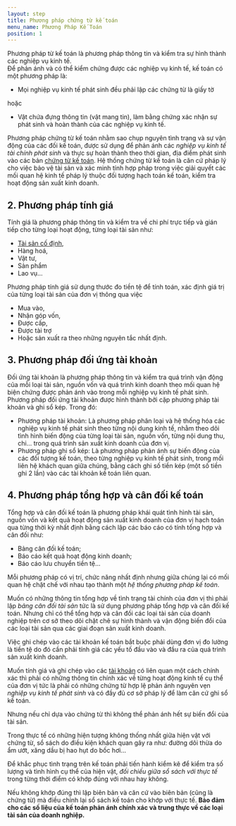 ```yaml
---
layout: step
title: Phương pháp chứng từ kế toán
menu_name: Phương Pháp Kế Toán
position: 1
---
```


Phương pháp từ kế toán là phương pháp thông tin và kiểm tra sự hình thành các nghiệp vụ kinh tế.<br/>
Để phản ánh và có thể kiểm chứng được các nghiệp vụ kinh tế, kế toán có một phương pháp là: 
 * Mọi nghiệp vụ kinh tế phát sinh đều phải lập các chứng từ là giấy tờ 
 
hoặc 

 * Vật chứa đựng thông tin (vật mang tin), làm bằng chứng xác nhận sự phát sinh và hoàn thành của các nghiệp vụ kinh tế.<br/>
 
Phương pháp chứng từ kế toán nhằm sao chụp nguyên tình trạng và sự vận động của các đối kế toán, được sử dụng để phản ánh các *nghiệp vụ kinh tế tài chính phát sinh* và thực sự hoàn thành theo thời gian, địa điểm phát sinh vào các bản <a href="https://nghethuatketoan.vn/docs/chung-tu-ke-toan/" title="Chứng từ kế toán">chứng từ kế toán</a>.
Hệ thống chứng từ kế toán là căn cứ pháp lý cho việc bảo vệ tài sản và xác minh tính hợp pháp trong việc giải quyết các mối quan hệ kinh tế pháp lý thuộc đối tượng hạch toán kế toán, kiểm tra hoạt động sản xuất kinh doanh. 

## 2. Phương pháp tính giá 
Tính giá là phương pháp thông tin và kiểm tra về chi phí trực tiếp và gián tiếp cho từng loại hoạt động, từng loại tài sản như:
 * <a href="https://nghethuatketoan.vn/docs/tinh-gia-tai-san-co-dinh/" title="Cách tính giá tài sản cố định">Tài sản cố định</a>, 
 * Hàng hoá, 
 * Vật tư, 
 * Sản phẩm
 * Lao vụ…
 
Phương pháp tính giá sử dụng thước đo tiền tệ để tính toán, xác định giá trị của từng loại tài sản của đơn vị thông qua việc 
 * Mua vào, 
 * Nhận góp vốn, 
 * Được cấp, 
 * Được tài trợ 
 * Hoặc sản xuất ra theo những nguyên tắc nhất định. 

## 3. Phương pháp đối ứng tài khoản
Đối ứng tài khoản là phương pháp thông tin và kiểm tra quá trình vận động của mỗi loại tài sản, nguồn vốn và quá trình kinh doanh theo mối quan hệ biện chứng được phản ánh vào trong mỗi nghiệp vụ kinh tế phát sinh.
Phương pháp đối ứng tài khoản được hình thành bởi cặp phương pháp tài khoản và ghi sổ kép.
Trong đó:
 * Phương pháp tài khoản: Là phương pháp phân loại và hệ thống hóa các nghiệp vụ kinh tế phát sinh theo từng nội dung kinh tế, nhằm theo dõi tình hình biến động của từng loại tài sản, nguồn vốn, từng nội dung thu, chi... trong quá trình sản xuất kinh doanh của đơn vị.
 * Phương pháp ghi sổ kép: Là phương pháp phản ánh sự biến động của các đối tượng kế toán, theo từng nghiệp vụ kinh tế phát sinh, trong mối liên hệ khách quan giữa chúng, bằng cách ghi số tiền kép (một số tiền ghi 2 lần) vào các tài khoản kế toán liên quan. 

## 4. Phương pháp tổng hợp và cân đối kế toán 
Tổng hợp và cân đối kế toán là phương pháp khái quát tình hình  tài sản, nguồn vốn và kết quả hoạt động sản xuất kinh doanh của đơn vị hạch toán qua từng thời kỳ nhất định bằng cách lập các báo cáo có tính tổng hợp và cân đối như: 
 * Bảng cân đối kế toán; 
 * Báo cáo kết quả hoạt động kinh doanh; 
 * Báo cáo lưu chuyển tiền tệ...
 
Mỗi phương pháp có vị trí, chức năng nhất định nhưng giữa chúng lại có mối quan hệ chặt chế với nhau tạo thành một *hệ thống phương pháp kế toán*.

Muốn có những thông tin tổng hợp về tình trạng tài chính của đơn vị thì phải lập *bảng cân đối tài sản* tức là sử dụng phương pháp tổng hợp và cân đối kế toán.
Nhưng chỉ có thể tổng hợp và cân đối các loại tài sản của doanh nghiệp trên cơ sở theo dõi chặt chẽ sự hình thành và vận động biến đổi của các loại tài sản qua các giai đoạn sản xuất kinh doanh.<br/>

Việc ghi chép vào các tài khoản kế toán bắt buộc phải dùng đơn vị đo lường là tiền tệ do đó cần phải tính giá các yếu tố đầu vào và đầu ra của quá trình sản xuất kinh doanh.<br/>

Muốn tính giá và ghi chép vào các <a href="https://nghethuatketoan.vn/docs/he-thong-tai-khoan-ke-toan/" title="Hệ thống tài khoản trong kế toán">tài khoản</a> có liên quan một cách chính xác thì phải có những thông tin chính xác về từng hoạt động kinh tế cụ thể của đơn vị tức là phải có những chứng từ hợp lệ phản ánh nguyên vẹn *nghiệp vụ kinh tế phát sinh* và có đầy đủ cơ sở pháp lý để làm căn cứ ghi sổ kế toán.<br/>

Nhưng nếu chỉ dựa vào chứng từ thì không thể phản ánh hết sự biến đổi của tài sản.<br/>

Trong thực tế có những hiện tượng không thống nhất giữa hiện vật với chứng từ, sổ sách do điều kiện khách quan gây ra như: đường dôi thừa do ẩm ướt, xăng dầu bị hao hụt do bốc hơi... <br/>

Để khắc phục tình trạng trên kế toán phải tiến hành kiểm kê để kiểm tra số lượng và tình hình cụ thể của hiện vật, *đối chiếu giữa sổ sách với thực tế* trong từng thời điểm có khớp đúng với nhau hay không.

Nếu không khớp đúng thì lập biên bản và căn cứ vào biên bản (cũng là chứng từ) mà điều chỉnh lại sổ sách kế toán cho khớp với thực tế. **Bảo đảm cho các số liệu của kế toán phản ánh chính xác và trung thực về các loại tài sản của doanh nghiệp.**